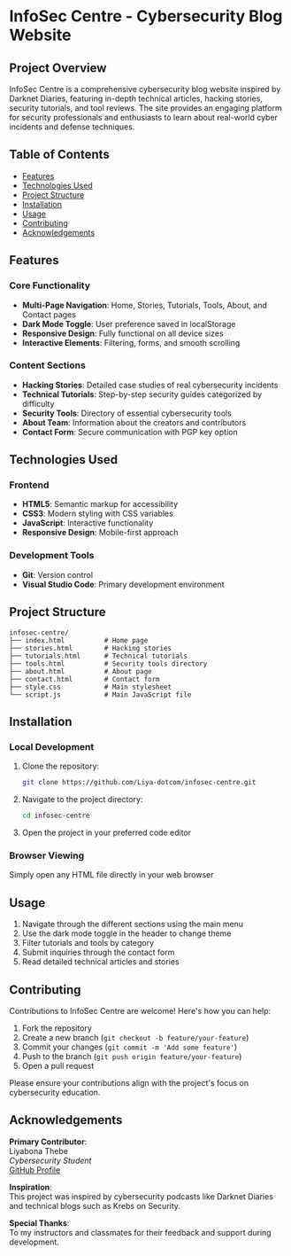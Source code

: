 # InfoSec Centre - Cybersecurity Blog Website

## Project Overview
InfoSec Centre is a comprehensive cybersecurity blog website inspired by Darknet Diaries, featuring in-depth technical articles, hacking stories, security tutorials, and tool reviews. The site provides an engaging platform for security professionals and enthusiasts to learn about real-world cyber incidents and defense techniques.

## Table of Contents
- [Features](#features)
- [Technologies Used](#technologies-used)
- [Project Structure](#project-structure)
- [Installation](#installation)
- [Usage](#usage)
- [Contributing](#contributing)
- [Acknowledgements](#acknowledgements)

## Features

### Core Functionality
- **Multi-Page Navigation**: Home, Stories, Tutorials, Tools, About, and Contact pages
- **Dark Mode Toggle**: User preference saved in localStorage
- **Responsive Design**: Fully functional on all device sizes
- **Interactive Elements**: Filtering, forms, and smooth scrolling

### Content Sections
- **Hacking Stories**: Detailed case studies of real cybersecurity incidents
- **Technical Tutorials**: Step-by-step security guides categorized by difficulty
- **Security Tools**: Directory of essential cybersecurity tools
- **About Team**: Information about the creators and contributors
- **Contact Form**: Secure communication with PGP key option

## Technologies Used

### Frontend
- **HTML5**: Semantic markup for accessibility
- **CSS3**: Modern styling with CSS variables
- **JavaScript**: Interactive functionality
- **Responsive Design**: Mobile-first approach

### Development Tools
- **Git**: Version control
- **Visual Studio Code**: Primary development environment

## Project Structure

```
infosec-centre/
├── index.html          # Home page
├── stories.html        # Hacking stories
├── tutorials.html      # Technical tutorials
├── tools.html          # Security tools directory
├── about.html          # About page
├── contact.html        # Contact form
├── style.css           # Main stylesheet
└── script.js           # Main JavaScript file
```

## Installation

### Local Development
1. Clone the repository:
   ```bash
   git clone https://github.com/Liya-dotcom/infosec-centre.git
   ```
2. Navigate to the project directory:
   ```bash
   cd infosec-centre
   ```
3. Open the project in your preferred code editor

### Browser Viewing
Simply open any HTML file directly in your web browser

## Usage

1. Navigate through the different sections using the main menu
2. Use the dark mode toggle in the header to change theme
3. Filter tutorials and tools by category
4. Submit inquiries through the contact form
5. Read detailed technical articles and stories

## Contributing

Contributions to InfoSec Centre are welcome! Here's how you can help:

1. Fork the repository
2. Create a new branch (`git checkout -b feature/your-feature`)
3. Commit your changes (`git commit -m 'Add some feature'`)
4. Push to the branch (`git push origin feature/your-feature`)
5. Open a pull request

Please ensure your contributions align with the project's focus on cybersecurity education.

## Acknowledgements

**Primary Contributor**:  
Liyabona Thebe  
*Cybersecurity Student*  
[GitHub Profile](https://github.com/Liya-dotcom)

**Inspiration**:  
This project was inspired by cybersecurity podcasts like Darknet Diaries and technical blogs such as Krebs on Security.

**Special Thanks**:  
To my instructors and classmates for their feedback and support during development.
